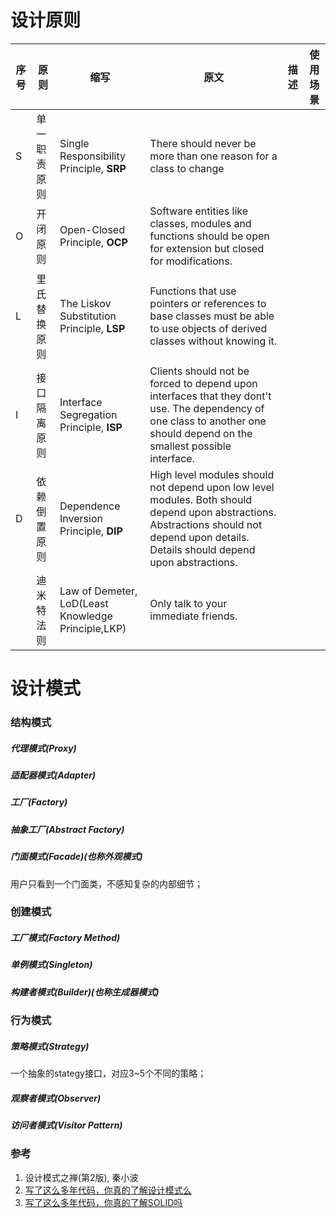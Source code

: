 
# 设计原则

|序号|原则|缩写|原文|描述|使用场景|
|--|--|--|--|--|--|
|S|单一职责原则|Single Responsibility Principle, **SRP**|There should never be more than one reason for a class to change|||
|O|开闭原则|Open-Closed Principle, **OCP**|Software entities like classes, modules and functions should be open for extension but closed for modifications.|||
|L|里氏替换原则|The Liskov Substitution Principle, **LSP**|Functions that use pointers or references to base classes must be able to use objects of derived classes without knowing it.|||
|I|接口隔离原则|Interface Segregation Principle, **ISP**|Clients should not be forced to depend upon interfaces that they dont't use. The dependency of one class to another one should depend on the smallest possible interface.|||
|D|依赖倒置原则|Dependence Inversion Principle, **DIP**|High level modules should not depend upon low level modules. Both should depend upon abstractions. Abstractions should not depend upon details. Details should depend upon abstractions.|||
| |迪米特法则|Law of Demeter, LoD(Least Knowledge Principle,LKP)|Only talk to your immediate friends.|||

# 设计模式

### 结构模式
##### 代理模式(Proxy)
##### 适配器模式(Adapter)
##### 工厂(Factory)
##### 抽象工厂(Abstract Factory)

##### 门面模式(Facade)(也称外观模式)
用户只看到一个门面类，不感知复杂的内部细节；

### 创建模式
##### 工厂模式(Factory Method)
##### 单例模式(Singleton)
##### 构建者模式(Builder)(也称生成器模式)

### 行为模式
##### 策略模式(Strategy)
一个抽象的stategy接口，对应3~5个不同的策略；

##### 观察者模式(Observer)

##### 访问者模式(Visitor Pattern)

### 参考
1. 设计模式之禅(第2版), 秦小波 
2. [写了这么多年代码，你真的了解设计模式么](https://insights.thoughtworks.cn/do-you-really-know-design-pattern/)
3. [写了这么多年代码，你真的了解SOLID吗](https://insights.thoughtworks.cn/what-is-solid-principle/)
